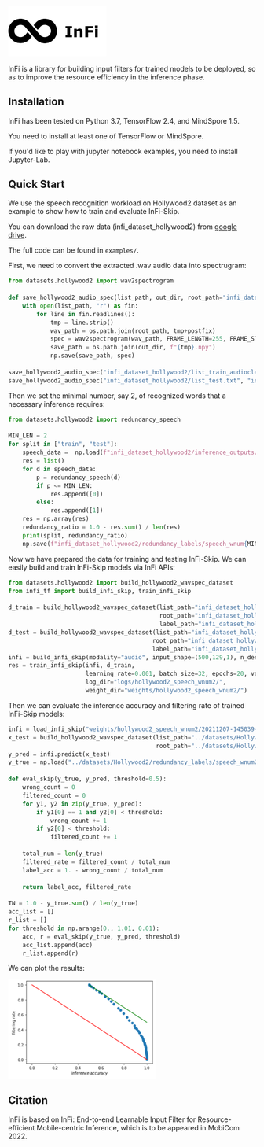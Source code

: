 <img src="./.github/infi-logo.png" width="200"/>

InFi is a library for building input filters for trained models to be deployed, so as to improve the resource efficiency in the inference phase.




## Installation

InFi has been tested on Python 3.7, TensorFlow 2.4, and MindSpore 1.5.

You need to install at least one of TensorFlow or MindSpore.

If you'd like to play with jupyter notebook examples, you need to install Jupyter-Lab.



## Quick Start

We use the speech recognition workload on Hollywood2 dataset as an example to show how to train and evaluate InFi-Skip.

You can download the raw data (infi_dataset_hollywood2) from [google drive](https://drive.google.com/file/d/1gXil_vQlrKirSmtyYENQ5I22p2x7CV1c/view?usp=sharing).

The full code can be found in `examples/`.

First, we need to convert the extracted .wav audio data into spectrugram:

```python
from datasets.hollywood2 import wav2spectrogram

def save_hollywood2_audio_spec(list_path, out_dir, root_path="infi_dataset_hollywood2/wav_audios/", postfix=".wav"):
    with open(list_path, "r") as fin:
        for line in fin.readlines():
            tmp = line.strip()
            wav_path = os.path.join(root_path, tmp+postfix)
            spec = wav2spectrogram(wav_path, FRAME_LENGTH=255, FRAME_STEP=128, SPEC_HEIGHT=500, SPEC_WIDTH=129)
            save_path = os.path.join(out_dir, f"{tmp}.npy")
            np.save(save_path, spec)

save_hollywood2_audio_spec("infi_dataset_hollywood2/list_train_audioclean.txt", "infi_dataset_hollywood2/spectrograms/")
save_hollywood2_audio_spec("infi_dataset_hollywood2/list_test.txt", "infi_dataset_hollywood2/spectrograms/")
```

Then we set the minimal number, say 2, of recognized words that a necessary inference requires:

```python
from datasets.hollywood2 import redundancy_speech

MIN_LEN = 2
for split in ["train", "test"]:
    speech_data =  np.load(f"infi_dataset_hollywood2/inference_outputs/speech_{split}.npy", allow_pickle=True)
    res = list()
    for d in speech_data:
        p = redundancy_speech(d)
        if p <= MIN_LEN:
            res.append([0])
        else:
            res.append([1])
    res = np.array(res)
    redundancy_ratio = 1.0 - res.sum() / len(res)
    print(split, redundancy_ratio)
    np.save(f"infi_dataset_hollywood2/redundancy_labels/speech_wnum{MIN_LEN}_{split}.npy", res)
```

Now we have prepared the data for training and testing InFi-Skip. We can easily build and train InFi-Skip models via InFi APIs:

```python
from datasets.hollywood2 import build_hollywood2_wavspec_dataset
from infi_tf import build_infi_skip, train_infi_skip

d_train = build_hollywood2_wavspec_dataset(list_path="infi_dataset_hollywood2/list_train_audioclean.txt",
                                           root_path="infi_dataset_hollywood2/spectrograms/",
                                           label_path="infi_dataset_hollywood2/redundancy_labels/speech_wnum2_train.npy")
d_test = build_hollywood2_wavspec_dataset(list_path="infi_dataset_hollywood2/list_test.txt",
                                         root_path="infi_dataset_hollywood2/spectrograms/",
                                         label_path="infi_dataset_hollywood2/redundancy_labels/speech_wnum2_test.npy")
infi = build_infi_skip(modality="audio", input_shape=(500,129,1), n_dense=200, n_layers=2, n_filters=32)
res = train_infi_skip(infi, d_train,
                      learning_rate=0.001, batch_size=32, epochs=20, val_data=d_test,
                      log_dir="logs/hollywood2_speech_wnum2/",
                      weight_dir="weights/hollywood2_speech_wnum2/")
```

Then we can evaluate the inference accuracy and filtering rate of trained InFi-Skip models:

```python
infi = load_infi_skip("weights/hollywood2_speech_wnum2/20211207-145039-Epoch20.h5")
x_test = build_hollywood2_wavspec_dataset(list_path="../datasets/Hollywood2/list_test.txt",
                                          root_path="../datasets/Hollywood2/spectrograms/").batch(10)
y_pred = infi.predict(x_test)
y_true = np.load("../datasets/Hollywood2/redundancy_labels/speech_wnum2_test.npy")

def eval_skip(y_true, y_pred, threshold=0.5):
    wrong_count = 0
    filtered_count = 0
    for y1, y2 in zip(y_true, y_pred):
        if y1[0] == 1 and y2[0] < threshold:
            wrong_count += 1
        if y2[0] < threshold:
            filtered_count += 1
    
    total_num = len(y_true)
    filtered_rate = filtered_count / total_num
    label_acc = 1. - wrong_count / total_num
    
    return label_acc, filtered_rate

TN = 1.0 - y_true.sum() / len(y_true)
acc_list = []
r_list = []
for threshold in np.arange(0., 1.01, 0.01):
    acc, r = eval_skip(y_true, y_pred, threshold)
    acc_list.append(acc)
    r_list.append(r)
```

We can plot the results:

<img src="./.github/speech_plot.PNG" width="300"/>


## Citation

InFi is based on InFi: End-to-end Learnable Input Filter for Resource-efficient Mobile-centric Inference, which is to be appeared in MobiCom 2022.
